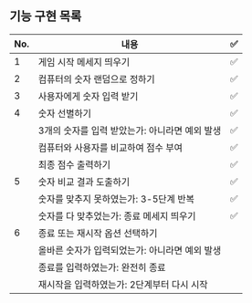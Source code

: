 ## 기능 구현 목록

| No. | 내용                                           | ✅  |
| --- | ---------------------------------------------- | --- |
| 1   | 게임 시작 메세지 띄우기                        | ✅  |
| 2   | 컴퓨터의 숫자 랜덤으로 정하기                  | ✅  |
| 3   | 사용자에게 숫자 입력 받기                      | ✅  |
| 4   | 숫자 선별하기                                  | ✅  |
|     | 3개의 숫자를 입력 받았는가: 아니라면 예외 발생 | ✅  |
|     | 컴퓨터와 사용자를 비교하여 점수 부여           | ✅  |
|     | 최종 점수 출력하기                             | ✅  |
| 5   | 숫자 비교 결과 도출하기                        | ✅  |
|     | 숫자를 맞추지 못하였는가: 3-5단계 반복         | ✅  |
|     | 숫자를 다 맞추었는가: 종료 메세지 띄우기       | ✅  |
| 6   | 종료 또는 재시작 옵션 선택하기                 |     |
|     | 올바른 숫자가 입력되었는가: 아니라면 예외 발생 |     |
|     | 종료를 입력하였는가: 완전히 종료               |     |
|     | 재시작을 입력하였는가: 2단계부터 다시 시작     |     |
